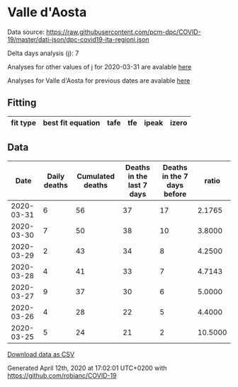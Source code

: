 # Valle d'Aosta

Data source: https://raw.githubusercontent.com/pcm-dpc/COVID-19/master/dati-json/dpc-covid19-ita-regioni.json

Delta days analysis (j): 7

Analyses for other values of j for 2020-03-31 are avalable [here](../2020-03-31/README.md)

Analyses for Valle d'Aosta for previous dates are avalable [here](../README.md)

## Fitting 
|fit type|best fit equation|tafe|tfe|ipeak|izero|
|-------|-----|--------|------|---|---|

## Data
|Date|Daily deaths|Cumulated deaths|Deaths in the last 7 days|Deaths in the 7 days before|ratio|
|----|----------|-----------|-------|--------------------|-----|
|2020-03-31|6|56|37|17|2.1765|
|2020-03-30|7|50|38|10|3.8000|
|2020-03-29|2|43|34|8|4.2500|
|2020-03-28|4|41|33|7|4.7143|
|2020-03-27|9|37|30|6|5.0000|
|2020-03-26|4|28|22|5|4.4000|
|2020-03-25|5|24|21|2|10.5000|

[Download data as CSV](COVID-19_valle_d'aosta_j7_2020-03-31.csv)

Generated April 12th, 2020 at 17:02:01 UTC+0200 with https://github.com/robianc/COVID-19
